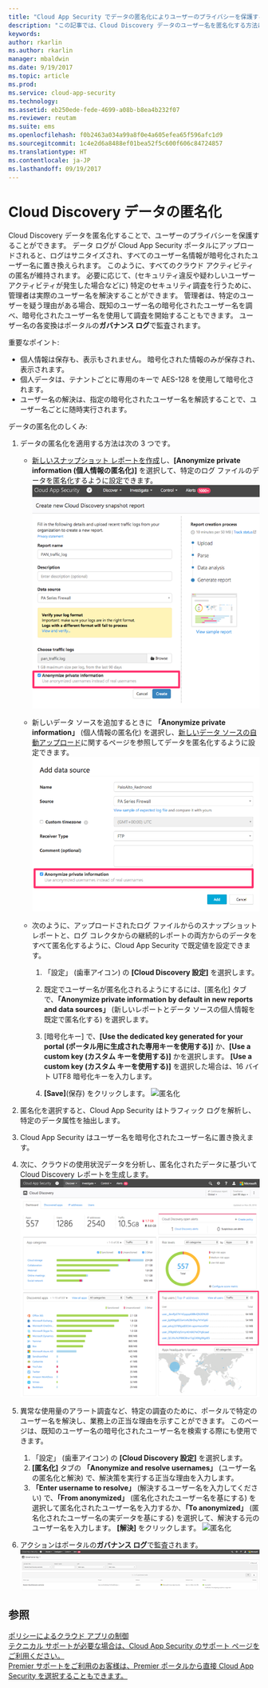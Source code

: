 ```yaml
---
title: "Cloud App Security でデータの匿名化によりユーザーのプライバシーを保護する | Microsoft ドキュメント"
description: "この記事では、Cloud Discovery データのユーザー名を匿名化する方法について説明します。"
keywords: 
author: rkarlin
ms.author: rkarlin
manager: mbaldwin
ms.date: 9/19/2017
ms.topic: article
ms.prod: 
ms.service: cloud-app-security
ms.technology: 
ms.assetid: eb250ede-fede-4699-a08b-b8ea4b232f07
ms.reviewer: reutam
ms.suite: ems
ms.openlocfilehash: f0b2463a034a99a8f0e4a605efea65f596afc1d9
ms.sourcegitcommit: 1c4e2d6a8488ef01bea52f5c600f606c84724857
ms.translationtype: HT
ms.contentlocale: ja-JP
ms.lasthandoff: 09/19/2017
---
```

# <a name="cloud-discovery-data-anonymization"></a>Cloud Discovery データの匿名化

Cloud Discovery データを匿名化することで、ユーザーのプライバシーを保護することができます。 データ ログが Cloud App Security ポータルにアップロードされると、ログはサニタイズされ、すべてのユーザー名情報が暗号化されたユーザー名に置き換えられます。 このように、すべてのクラウド アクティビティの匿名が維持されます。 必要に応じて、(セキュリティ違反や疑わしいユーザー アクティビティが発生した場合などに) 特定のセキュリティ調査を行うために、管理者は実際のユーザー名を解決することができます。 管理者は、特定のユーザーを疑う理由がある場合、既知のユーザー名の暗号化されたユーザー名を調べ、暗号化されたユーザー名を使用して調査を開始することもできます。 ユーザー名の各変換はポータルの**ガバナンス ログ**で監査されます。

重要なポイント:
-   個人情報は保存も、表示もされません。 暗号化された情報のみが保存され、表示されます。
-   個人データは、テナントごとに専用のキーで AES-128 を使用して暗号化されます。
-   ユーザー名の解決は、指定の暗号化されたユーザー名を解読することで、ユーザー名ごとに随時実行されます。


データの匿名化のしくみ:

1.  データの匿名化を適用する方法は次の 3 つです。 
    
    - [新しいスナップショット レポートを作成](create-snapshot-cloud-discovery-reports.md)し、**[Anonymize private information (個人情報の匿名化)]** を選択して、特定のログ ファイルのデータを匿名化するように設定できます。
 ![スナップショット データの匿名化](./media/anonymize-log.png)

    - 新しいデータ ソースを追加するときに **「Anonymize private information」** (個人情報の匿名化) を選択し、[新しいデータ ソースの自動アップロード](configure-automatic-log-upload-for-continuous-reports.md)に関するページを参照してデータを匿名化するように設定できます。  
 ![ログ データの匿名化](./media/anonymize-autolog.png)

    - 次のように、アップロードされたログ ファイルからのスナップショット レポートと、ログ コレクタからの継続的レポートの両方からのデータをすべて匿名化するように、Cloud App Security で既定値を設定できます。
     
        1. 「設定」 (歯車アイコン) の **[Cloud Discovery 設定]** を選択します。
     
        2. 既定でユーザー名が匿名化されるようにするには、[匿名化] タブで、**「Anonymize private information by default in new reports and data sources」** (新しいレポートとデータ ソースの個人情報を既定で匿名化する) を選択します。

        3. [暗号化キー] で、**[Use the dedicated key generated for your portal (ポータル用に生成された専用キーを使用する)]** か、**[Use a custom key (カスタム キーを使用する)]** かを選択します。 **[Use a custom key (カスタム キーを使用する)]** を選択した場合は、16 バイト UTF8 暗号化キーを入力します。
        4. **[Save]**(保存) をクリックします。
  ![匿名化](./media/anonymizer1.png)
  

2.  匿名化を選択すると、Cloud App Security はトラフィック ログを解析し、特定のデータ属性を抽出します。
3.  Cloud App Security はユーザー名を暗号化されたユーザー名に置き換えます。
4.  次に、クラウドの使用状況データを分析し、匿名化されたデータに基づいて Cloud Discovery レポートを生成します。
 ![Cloud Discovery ダッシュボードの匿名化](./media/anonymize-dashboard.png)
 

5.  異常な使用量のアラート調査など、特定の調査のために、ポータルで特定のユーザー名を解決し、業務上の正当な理由を示すことができます。 このページは、既知のユーザー名の暗号化されたユーザー名を検索する際にも使用できます。 

    1. 「設定」 (歯車アイコン) の **[Cloud Discovery 設定]** を選択します。
    2. **[匿名化]** タブの **「Anonymize and resolve usernames」** (ユーザー名の匿名化と解決) で、解決策を実行する正当な理由を入力します。
    3. **「Enter username to resolve」** (解決するユーザー名を入力してください) で、**「From anonymized」** (匿名化されたユーザー名を基にする) を選択して匿名化されたユーザー名を入力するか、**「To anonymized」** (匿名化されたユーザー名の実データを基にする) を選択して、解決する元のユーザー名を入力します。 **[解決]** をクリックします。 
![匿名化](./media/anonymizer.png)

6.  アクションはポータルの**ガバナンス ログ**で監査されます。 
![匿名化](./media/anonymize-gov-log.png)




  
      
## <a name="see-also"></a>参照  
[ポリシーによるクラウド アプリの制御](control-cloud-apps-with-policies.md)   
[テクニカル サポートが必要な場合は、Cloud App Security のサポート ページをご利用ください。](http://support.microsoft.com/oas/default.aspx?prid=16031)   
[Premier サポートをご利用のお客様は、Premier ポータルから直接 Cloud App Security を選択することもできます。](https://premier.microsoft.com/)  
    
      
  
